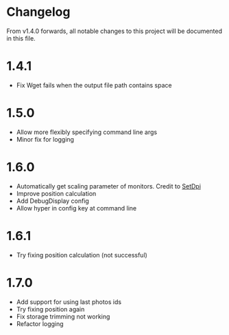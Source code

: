 # Changelog
From v1.4.0 forwards, all notable changes to this project will be documented in this file.

# 1.4.1
- Fix Wget fails when the output file path contains space

# 1.5.0
- Allow more flexibly specifying command line args
- Minor fix for logging

# 1.6.0
- Automatically get scaling parameter of monitors. Credit to [SetDpi](https://github.com/imniko/SetDPI)
- Improve position calculation
- Add DebugDisplay config
- Allow hyper in config key at command line

# 1.6.1
- Try fixing position calculation (not successful)

# 1.7.0
- Add support for using last photos ids
- Try fixing position again
- Fix storage trimming not working
- Refactor logging